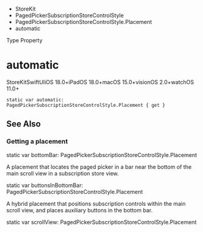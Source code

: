 

- StoreKit
- PagedPickerSubscriptionStoreControlStyle
- PagedPickerSubscriptionStoreControlStyle.Placement
-  automatic 

Type Property

# automatic

StoreKitSwiftUIiOS 18.0+iPadOS 18.0+macOS 15.0+visionOS 2.0+watchOS 11.0+

``` source
static var automatic: PagedPickerSubscriptionStoreControlStyle.Placement { get }
```

## See Also

### Getting a placement

static var bottomBar: PagedPickerSubscriptionStoreControlStyle.Placement

A placement that locates the paged picker in a bar near the bottom of the main scroll view in a subscription store view.

static var buttonsInBottomBar: PagedPickerSubscriptionStoreControlStyle.Placement

A hybrid placement that positions subscription controls within the main scroll view, and places auxiliary buttons in the bottom bar.

static var scrollView: PagedPickerSubscriptionStoreControlStyle.Placement

